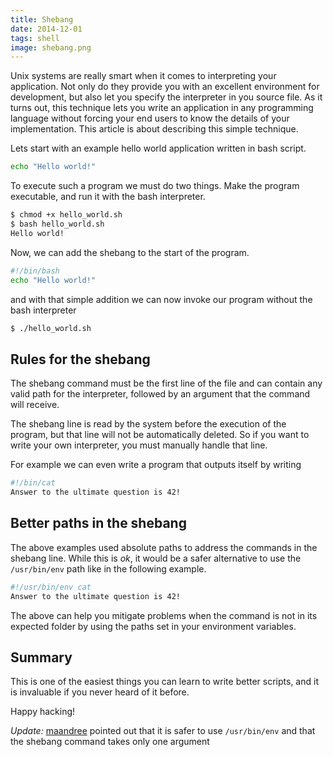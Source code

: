```yaml
---
title: Shebang
date: 2014-12-01
tags: shell
image: shebang.png
---
```


Unix systems are really smart when it comes to interpreting your application. Not only do  they provide you with an excellent environment for development, but also let you specify the interpreter in you source file. As it turns out, this technique lets you write an application in any programming language without forcing your end users to know the details of your implementation. This article is about describing this simple technique.

Lets start with an example hello world application written in bash script.

``` bash
echo "Hello world!"
```

To execute such a program we must do two things. Make the program executable, and run it with the bash interpreter.

``` bash
$ chmod +x hello_world.sh
$ bash hello_world.sh
Hello world!
```

Now, we can add the shebang to the start of the program.

``` bash
#!/bin/bash
echo "Hello world!"
```

and with that simple addition we can now invoke our program without the bash interpreter

```bash
$ ./hello_world.sh
```

## Rules for the shebang

The shebang command must be the first line of the file and can contain any valid path for the interpreter, followed by an argument that the command will receive.

The shebang line is read by the system before the execution of the program, but that line will not be automatically deleted. So if you want to write your own interpreter, you must manually handle that line.

For example we can even write a program that outputs itself by writing

``` sh
#!/bin/cat
Answer to the ultimate question is 42!
```

## Better paths in the shebang

The above examples used absolute paths to address the commands in the shebang line. While this is *ok*, it would be a safer alternative to use the `/usr/bin/env` path like in the following example.

``` sh
#!/usr/bin/env cat
Answer to the ultimate question is 42!
```

The above can help you mitigate problems when the command is not in its expected folder by using the paths set in your environment variables.

## Summary

This is one of the easiest things you can learn to write better scripts,  and it is invaluable if you never heard of it before.

Happy hacking!

*Update:* [maandree](https://github.com/maandree) pointed out that it is safer to use `/usr/bin/env` and that the shebang command takes only one argument
